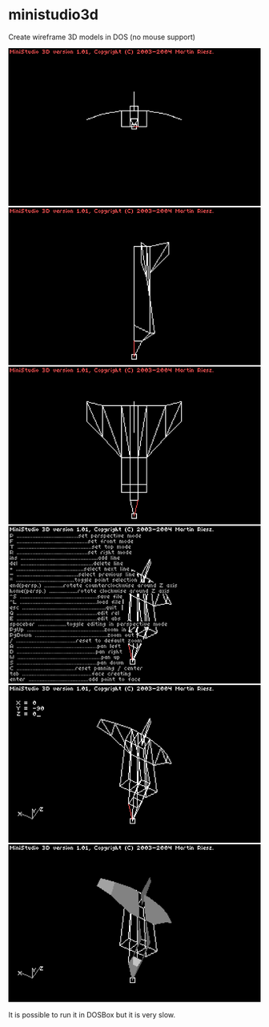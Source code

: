 ministudio3d
============

Create wireframe 3D models in DOS (no mouse support)

![Top](https://github.com/matmas/ministudio3d/raw/master/screenshots/top.png "Top view")
![Right](https://github.com/matmas/ministudio3d/raw/master/screenshots/right.png "Right view")
![Front](https://github.com/matmas/ministudio3d/raw/master/screenshots/front.png "Front view")
![Menu](https://github.com/matmas/ministudio3d/raw/master/screenshots/menu.png "Help menu")
![Edit](https://github.com/matmas/ministudio3d/raw/master/screenshots/edit.png "Editing coordinates")
![Faces](https://github.com/matmas/ministudio3d/raw/master/screenshots/faces.png "Faces toggled on")


It is possible to run it in DOSBox but it is very slow.
